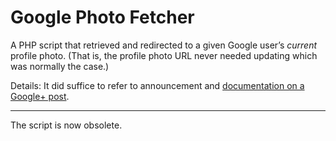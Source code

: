 # Google Photo Fetcher

A PHP script that retrieved and redirected to a given Google user’s *current* profile photo. (That is, the profile photo URL never needed updating which was normally the case.)

Details: It did suffice to refer to announcement and [documentation on a Google+ post](https://plus.google.com/+JensOMeiert/posts/1xzvr3Wp8KA).

----

The script is now obsolete.